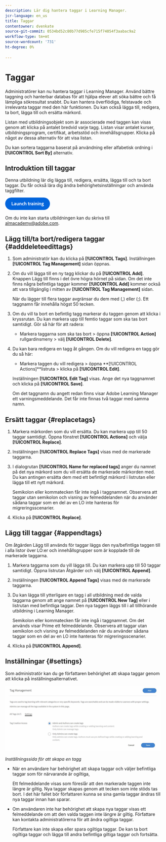 ```yaml
---
description: Lär dig hantera taggar i Learning Manager.
jcr-language: en_us
title: Taggar
contentowner: dvenkate
source-git-commit: 0534bd52c80b77d985cfe715f74054f3aabac9a2
workflow-type: tm+mt
source-wordcount: '731'
ht-degree: 0%

---
```




# Taggar

Administratörer kan nu hantera taggar i Learning Manager. Använd bättre taggning och hanterbar databas för att hjälpa elever att söka bättre och få lämpliga sökresultat snabbt. Du kan hantera överflödiga, felstavade och irrelevanta taggar med den här funktionen. Du kan också lägga till, redigera, ta bort, lägga till och ersätta märkord.

Listan med utbildningsobjekt som är associerade med taggen kan visas genom att klicka på antalet bredvid varje tagg. Listan visar antalet kurser, utbildningsprogram, certifikat, arbetsstöd och innehållsgrupper. Klicka på något av dessa alternativ för att visa listan.

Du kan sortera taggarna baserat på användning eller alfabetisk ordning i **[!UICONTROL Sort By]** alternativ.

## Introduktion till taggar

Denna utbildning lär dig lägga till, redigera, ersätta, lägga till och ta bort taggar. Du får också lära dig ändra behörighetsinställningar och använda taggfilter.

[![knapp](assets/launch-training-button.png)](https://learningmanager.adobe.com/app/learner?accountId=98632&amp;sdid=5S7K7ZCT&amp;mv=display&amp;mv2=display#/course/8318920)

Om du inte kan starta utbildningen kan du skriva till <almacademy@adobe.com>.

## Lägg till/ta bort/redigera taggar {#adddeleteedittags}

1. Som administratör kan du klicka på **[!UICONTROL Tags]**. Inställningen **[!UICONTROL Tag Management]** sidan öppnas.
1. Om du vill lägga till en ny tagg klickar du på **[!UICONTROL Add]**. Knappen Lägg till finns i det övre högra hörnet på sidan. Om det inte finns några befintliga taggar kommer **[!UICONTROL Add]** kommer också att vara tillgänglig i mitten av **[!UICONTROL Tag Management]** sidan.

   När du lägger till flera taggar avgränsar du dem med (,) eller (;). Ett taggnamn får innehålla högst 50 tecken.

1. Om du vill ta bort en befintlig tagg markerar du taggen genom att klicka i kryssrutan. Du kan markera upp till femtio taggar som ska tas bort samtidigt. Gör så här för att radera:

   * Markera taggarna som ska tas bort > öppna **[!UICONTROL Action]** rullgardinsmeny > välj **[!UICONTROL Delete]**.

1. Du kan bara redigera en tagg åt gången. Om du vill redigera en tagg gör du så här:

   * Markera taggen du vill redigera > öppna **[!UICONTROL Actions]**listruta > klicka på **[!UICONTROL Edit]**.

   Inställningen **[!UICONTROL Edit Tag]** visas. Ange det nya taggnamnet och klicka på **[!UICONTROL Save]**.

   Om det taggnamn du angett redan finns visar Adobe Learning Manager ett varningsmeddelande. Det får inte finnas två taggar med samma namn.

## Ersätt taggar {#replacetags}

1. Markera märkorden som du vill ersätta. Du kan markera upp till 50 taggar samtidigt. Öppna fönstret **[!UICONTROL Actions]** och välja **[!UICONTROL Replace]**.
1. Inställningen **[!UICONTROL Replace Tags]** visas med de markerade taggarna.

1. I dialogrutan **[!UICONTROL Name for replaced tags]** anger du namnet på det nya märkord som du vill ersätta de markerade märkorden med. Du kan antingen ersätta dem med ett befintligt märkord i listrutan eller lägga till ett nytt märkord.

   Semikolon eller kommatecken får inte ingå i taggnamnet.  Observera att taggar utan semikolon och visning av felmeddelanden när du använder sådana taggar som en del av en LO inte hanteras för migreringsscenarier.

1. Klicka på **[!UICONTROL Replace]**.

## Lägg till taggar {#appendtags}

Om åtgärden Lägg till används för taggar läggs den nya/befintliga taggen till i alla listor över LO:er och innehållsgrupper som är kopplade till de markerade taggarna.

1. Markera taggarna som du vill lägga till. Du kan markera upp till 50 taggar samtidigt. Öppna listrutan Åtgärder och välj **[!UICONTROL Append]**.
1. Inställningen  **[!UICONTROL Append Tags]** visas med de markerade taggarna.
1. Du kan lägga till ytterligare en tagg i all utbildning med de valda taggarna genom att ange namnet på **[!UICONTROL New Tag]** eller i listrutan med befintliga taggar. Den nya taggen läggs till i all tillhörande utbildning i Learning Manager.

   Semikolon eller kommatecken får inte ingå i taggnamnet. Om det används visar Prime ett felmeddelande. Observera att taggar utan semikolon och visning av felmeddelanden när du använder sådana taggar som en del av en LO inte hanteras för migreringsscenarier.

1. Klicka på **[!UICONTROL Append]**.

## Inställningar {#settings}

Som administratör kan du ge författaren behörighet att skapa taggar genom att klicka på inställningsalternativet.

![](assets/unknown-1.jpeg)

*Inställningssida för att skapa en tagg*

* När en användare har behörighet att skapa taggar och väljer befintliga taggar som för närvarande är ogiltiga,

  Ett felmeddelande visas som föreslår att den markerade taggen inte längre är giltig. Nya taggar skapas genom att tecken som inte stöds tas bort. I det här fallet bör författaren kunna se sina gamla taggar ändras till nya taggar innan han sparar.

* Om användaren inte har behörighet att skapa nya taggar visas ett felmeddelande om att den valda taggen inte längre är giltig. Författare kan kontakta administratörerna för att ändra ogiltiga taggar.

  Författare kan inte skapa eller spara ogiltiga taggar. De kan ta bort ogiltiga taggar och lägga till andra befintliga giltiga taggar och fortsätta.
